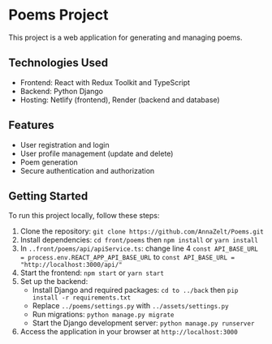 # Poems Project

This project is a web application for generating and managing poems.

## Technologies Used

- Frontend: React with Redux Toolkit and TypeScript
- Backend: Python Django
- Hosting: Netlify (frontend), Render (backend and database)

## Features

- User registration and login
- User profile management (update and delete)
- Poem generation
- Secure authentication and authorization

## Getting Started

To run this project locally, follow these steps:

1. Clone the repository: `git clone https://github.com/AnnaZelt/Poems.git`
2. Install dependencies: `cd front/poems` then `npm install` or `yarn install`
3. In `..front/poems/api/apiService.ts`: 
   change line 4 `const API_BASE_URL = process.env.REACT_APP_API_BASE_URL`
   to `const API_BASE_URL = "http://localhost:3000/api/"`
4. Start the frontend: `npm start` or `yarn start`
5. Set up the backend:
   - Install Django and required packages: `cd to ../back` then `pip install -r requirements.txt`
   - Replace `../poems/settings.py` with `../assets/settings.py`
   - Run migrations: `python manage.py migrate`
   - Start the Django development server: `python manage.py runserver`
6. Access the application in your browser at `http://localhost:3000`